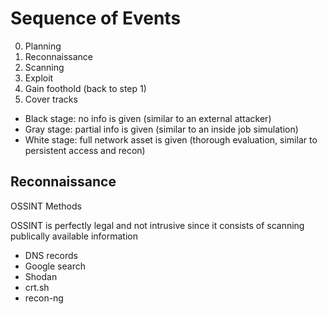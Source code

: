 

# Sequence of Events

0) Planning
1) Reconnaissance
2) Scanning
3) Exploit
4) Gain foothold (back to step 1)
5) Cover tracks


- Black stage: no info is given (similar to an external attacker)
- Gray stage: partial info is given (similar to an inside job simulation)
- White stage: full network asset is given (thorough evaluation, similar to persistent access and recon)

## Reconnaissance

OSSINT Methods

OSSINT is perfectly legal and not intrusive since it consists of scanning publically available information
- DNS records
- Google search
- Shodan
- crt.sh
- recon-ng
